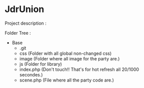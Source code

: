# JdrUnion

Project description :


Folder Tree :
- Base
  - .git
  - css (Folder with all global non-changed css)
  - image (Folder where all image for the party are.)
  - js (Folder for library)
  - index.php (Don't touch!! That's for hot refresh all 20/1000 secondes.)
  - scene.php (File where all the party code are.)


